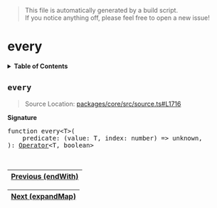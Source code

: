 > This file is automatically generated by a build script.<br>If you notice anything off, please feel free to open a new issue!

# every

<details><summary><b>Table of Contents</b></summary>

1. [<code>every</code>](#every)</details>

## <a name="every"></a><code>every</code>

> Source Location: [packages\/core\/src\/source.ts#L1716](..\/..\/packages\/core\/src\/source.ts#L1716)

<b>Signature</b>

<pre>function every&lt;T&gt;(<br>    predicate: (value: T, index: number) =&gt; unknown,<br>): <a href="000-Operator.md#Operator">Operator</a>&lt;T, boolean&gt;</pre><br>

| [Previous \(endWith\)](023-endWith.md#readme) |
| --- |

<div align="right">

| [Next \(expandMap\)](025-expandMap.md#readme) |
| --- |
</div>
